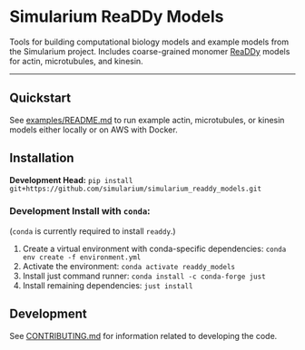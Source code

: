 # Simularium ReaDDy Models
Tools for building computational biology models and example models from the Simularium project. Includes coarse-grained monomer [ReaDDy](https://readdy.github.io/) models for actin, microtubules, and kinesin.

---

## Quickstart

See [examples/README.md](examples/README.md) to run example actin, microtubules, or kinesin models either locally or on AWS with Docker.

## Installation

**Development Head:** `pip install git+https://github.com/simularium/simularium_readdy_models.git`<br>

### Development Install with `conda`:

(`conda` is currently required to install `readdy`.)

1. Create a virtual environment with conda-specific dependencies: `conda env create -f environment.yml`
2. Activate the environment: `conda activate readdy_models`
3. Install just command runner: `conda install -c conda-forge just`
3. Install remaining dependencies: `just install`

## Development

See [CONTRIBUTING.md](CONTRIBUTING.md) for information related to developing the code.

